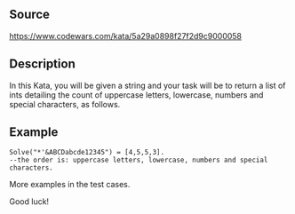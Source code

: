 ﻿## Source
https://www.codewars.com/kata/5a29a0898f27f2d9c9000058

## Description
In this Kata, you will be given a string and your task will be to return a list of ints detailing the count of uppercase letters, lowercase, numbers and special characters, as follows.

## Example
```
Solve("*'&ABCDabcde12345") = [4,5,5,3]. 
--the order is: uppercase letters, lowercase, numbers and special characters.
```
More examples in the test cases.

Good luck!
